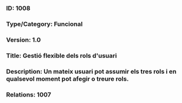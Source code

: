 ### ID: 1008
### Type/Category: Funcional
### Version: 1.0
### Title: Gestió flexible dels rols d'usuari
### Description: Un mateix usuari pot assumir els tres rols i en qualsevol moment pot afegir o treure rols.
### Relations: 1007
